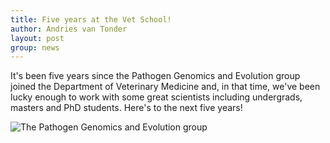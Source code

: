```yaml
---
title: Five years at the Vet School!
author: Andries van Tonder
layout: post
group: news
---
```


It's been five years since the Pathogen Genomics and Evolution group joined the Department of Veterinary Medicine and, in that time, we've been lucky enough to work with some great scientists including undergrads, masters and PhD students. Here's to the next five years!

<img src="/static/img/news/Parkhill_group.jpg" alt="The Pathogen Genomics and Evolution group" class="img-fluid">




